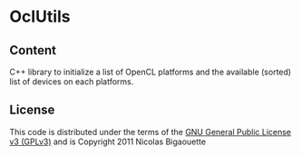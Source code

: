 OclUtils
================================

Content
-------------------------

C++ library to initialize a list of OpenCL platforms and the available (sorted) list of devices on each platforms.

License
-------------------------

This code is distributed under the terms of the [GNU General Public License v3 (GPLv3)](http://www.gnu.org/licenses/gpl.html) and is Copyright 2011 Nicolas Bigaouette
